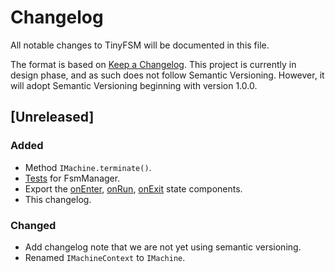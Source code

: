 # Changelog
All notable changes to TinyFSM will be documented in this file.

The format is based on [Keep a Changelog](https://keepachangelog.com/en/1.0.0/).
This project is currently in design phase, and as such does not follow Semantic Versioning. However, it will adopt Semantic Versioning beginning with version 1.0.0.
<!-- and this project adheres to [Semantic Versioning](https://semver.org/spec/v2.0.0.html). -->

## [Unreleased]

### Added
- Method `IMachine.terminate()`.
- [Tests](./src/FsmManager/test/FsmManager.spec.ts) for FsmManager.
- Export the [onEnter](./src/stateComponents/onEnter.ts), [onRun](./src/stateComponents/onRun.ts), [onExit](./src/stateComponents/onExit.ts) state components.
- This changelog.

### Changed
- Add changelog note that we are not yet using semantic versioning.
- Renamed `IMachineContext` to `IMachine`.
